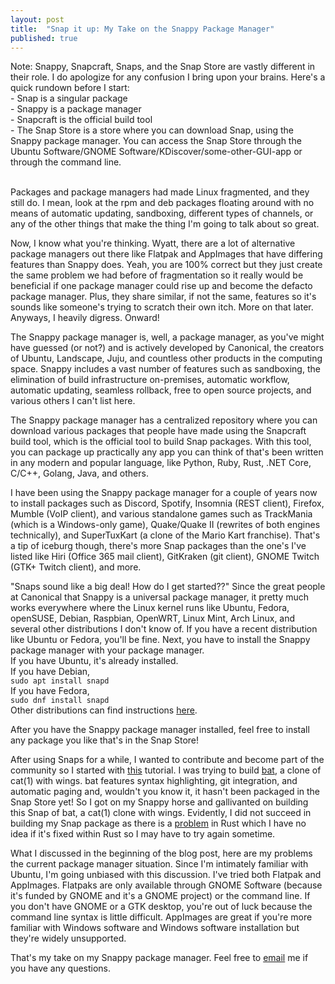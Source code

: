 ```yaml
---
layout: post
title:  "Snap it up: My Take on the Snappy Package Manager"
published: true
---
```


Note: Snappy, Snapcraft, Snaps, and the Snap Store are vastly different in their role. I do apologize for any confusion I bring upon your brains. Here's a quick rundown before I start:<br>
    - Snap is a singular package<br>
    - Snappy is a package manager<br>
    - Snapcraft is the official build tool<br>
    - The Snap Store is a store where you can download Snap, using the Snappy package manager. You can access the Snap Store through the Ubuntu Software/GNOME Software/KDiscover/some-other-GUI-app or through the command line.<br><br>

Packages and package managers had made Linux fragmented, and they still do. I mean, look at the rpm and deb packages floating around with no means of automatic updating, sandboxing, different types of channels, or any of the other things that make the thing I'm going to talk about so great.

Now, I know what you're thinking. Wyatt, there are a lot of alternative package managers out there like Flatpak and AppImages that have differing features than Snappy does. Yeah, you are 100% correct but they just create the same problem we had before of fragmentation so it really would be beneficial if one package manager could rise up and become the defacto package manager. Plus, they share similar, if not the same, features so it's sounds like someone's trying to scratch their own itch. More on that later. Anyways, I heavily digress. Onward!

The Snappy package manager is, well, a package manager, as you've might have guessed (or not?) and is actively developed by Canonical, the creators of Ubuntu, Landscape, Juju, and countless other products in the computing space. Snappy includes a vast number of features such as sandboxing, the elimination of build infrastructure on-premises, automatic workflow, automatic updating, seamless rollback, free to open source projects, and various others I can't list here.

The Snappy package manager has a centralized repository where you can download various packages that people have made using the Snapcraft build tool, which is the official tool to build Snap packages. With this tool, you can package up practically any app you can think of that's been written in any modern and popular language, like Python, Ruby, Rust, .NET Core, C/C++, Golang, Java, and others.

I have been using the Snappy package manager for a couple of years now to install packages such as Discord, Spotify, Insomnia (REST client), Firefox, Mumble (VoIP client), and various standalone games such as TrackMania (which is a Windows-only game), Quake/Quake II (rewrites of both engines technically), and SuperTuxKart (a clone of the Mario Kart franchise). That's a tip of iceburg though, there's more Snap packages than the one's I've listed like Hiri (Office 365 mail client), GitKraken (git client), GNOME Twitch (GTK+ Twitch client), and more.

"Snaps sound like a big deal! How do I get started??" Since the great people at Canonical that Snappy is a universal package manager, it pretty much works everywhere where the Linux kernel runs like Ubuntu, Fedora, openSUSE, Debian, Raspbian, OpenWRT, Linux Mint, Arch Linux, and several other distributions I don't know of. If you have a recent distribution like Ubuntu or Fedora, you'll be fine. Next, you have to install the Snappy package manager with your package manager. <br>
If you have Ubuntu, it's already installed.<br>
If you have Debian,<br>
`sudo apt install snapd`<br>
If you have Fedora,<br>
`sudo dnf install snapd`<br>
Other distributions can find instructions [here](https://docs.snapcraft.io/installing-snapd/6735).

After you have the Snappy package manager installed, feel free to install any package you like that's in the Snap Store!

After using Snaps for a while, I wanted to contribute and become part of the community so I started with [this](https://docs.snapcraft.io/rust-applications/7826) tutorial. I was trying to build [bat](https://github.com/sharkdp/bat), a clone of cat(1) with wings. bat features syntax highlighting, git integration, and automatic paging and, wouldn't you know it, it hasn't been packaged in the Snap Store yet! So I got on my Snappy horse and gallivanted on building this Snap of bat, a cat(1) clone with wings. Evidently, I did not succeed in building my Snap package as there is a [problem](https://github.com/rust-lang/rustup.rs/issues/945) in Rust which I have no idea if it's fixed within Rust so I may have to try again sometime. 

What I discussed in the beginning of the blog post, here are my problems the current package manager situation. Since I'm intimately familiar with Ubuntu, I'm going unbiased with this discussion. I've tried both Flatpak and AppImages. Flatpaks are only available through GNOME Software (because it's funded by GNOME and it's a GNOME project) or the command line. If you don't have GNOME or a GTK desktop, you're out of luck because the command line syntax is little difficult. AppImages are great if you're more familiar with Windows software and Windows software installation but they're widely unsupported.

That's my take on my Snappy package manager. Feel free to [email](mailto:wjmiller2016@gmail.com) me if you have any questions.